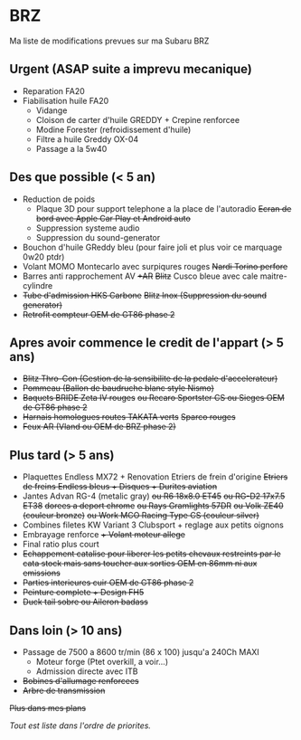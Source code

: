 # BRZ

Ma liste de modifications prevues sur ma Subaru BRZ

## Urgent (ASAP suite a imprevu mecanique)
- Reparation FA20
- Fiabilisation huile FA20
  - Vidange
  - Cloison de carter d'huile GREDDY + Crepine renforcee
  - Modine Forester (refroidissement d'huile)
  - Filtre a huile Greddy OX-04
  - Passage a la 5w40

## Des que possible (< 5 an)
- Reduction de poids
  - Plaque 3D pour support telephone a la place de l'autoradio ~~Ecran de bord avec Apple Car Play et Android auto~~
  - Suppression systeme audio
  - Suppression du sound-generator
- Bouchon d'huile GReddy bleu (pour faire joli et plus voir ce marquage 0w20 ptdr)
- Volant MOMO Montecarlo avec surpiqures rouges ~~Nardi Torino perfore~~
- Barres anti rapprochement AV ~~+AR~~ ~~Blitz~~ Cusco bleue avec cale maitre-cylindre
- ~~Tube d'admission HKS Carbone~~ ~~Blitz Inox (Suppression du sound generator)~~
- ~~Retrofit compteur OEM de GT86 phase 2~~

## Apres avoir commence le credit de l'appart (> 5 ans)
- ~~Blitz Thro-Con (Gestion de la sensibilite de la pedale d'accelerateur)~~
- ~~Pommeau (Ballon de baudruche blanc style Nismo)~~
- ~~Baquets BRIDE Zeta IV rouges~~ ~~ou Recaro Sportster CS ou Sieges OEM de GT86 phase 2~~
- ~~Harnais homologues routes TAKATA verts~~ ~~Sparco rouges~~
- ~~Feux AR (Vland ou OEM de BRZ phase 2)~~

## Plus tard (> 5 ans)
- Plaquettes Endless MX72 + Renovation Etriers de frein d'origine ~~Etriers de freins Endless bleus + Disques + Durites aviation~~
- Jantes Advan RG-4 (metalic gray) ~~ou R6 18x8.0 ET45~~ ~~ou RG-D2 17x7.5 ET38~~ ~~dorees a deport chrome~~ ~~ou Rays Gramlights 57DR~~ ~~ou Volk ZE40~~ ~~(couleur bronze)~~ ~~ou Work MCO Racing Type CS (couleur silver)~~
- Combines filetes KW Variant 3 Clubsport + reglage aux petits oignons
- Embrayage renforce ~~+ Volant moteur allege~~
- Final ratio plus court
- ~~Echappement catalise pour liberer les petits chevaux restreints par le cata stock mais sans toucher aux sorties OEM en 86mm ni aux emissions~~
- ~~Parties interieures cuir OEM de GT86 phase 2~~
- ~~Peinture complete + Design FH5~~
- ~~Duck tail sobre ou Aileron badass~~

## Dans loin (> 10 ans)
- Passage de 7500 a 8600 tr/min (86 x 100) jusqu'a 240Ch MAXI
  - Moteur forge (Ptet overkill, a voir...)
  - Admission directe avec ITB
- ~~Bobines d'allumage renforcees~~
- ~~Arbre de transmission~~

~~Plus dans mes plans~~

*Tout est liste dans l'ordre de priorites.*

